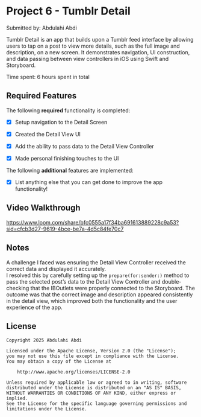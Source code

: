 # Project 6 - Tumblr Detail

Submitted by: Abdulahi Abdi

Tumblr Detail  is an app that builds upon a Tumblr feed interface by allowing users to tap on a post to view more details, such as the full image and description, on a new screen. It demonstrates navigation, UI construction, and data passing between view controllers in iOS using Swift and Storyboard.

Time spent: 6 hours spent in total

## Required Features

The following **required** functionality is completed:

- [X] Setup navigation to the Detail Screen
- [X] Created the Detail View UI
- [X] Add the ability to pass data to the Detail View Controller
- [X] Made personal finishing touches to the UI


The following **additional** features are implemented:

- [X] List anything else that you can get done to improve the app functionality!

## Video Walkthrough

https://www.loom.com/share/bfc0555a17f34ba691613889228c9a53?sid=cfcb3d27-9619-4bce-be7a-4d5c84fe70c7

## Notes

A challenge I faced was ensuring the Detail View Controller received the correct data and displayed it accurately.  
I resolved this by carefully setting up the `prepare(for:sender:)` method to pass the selected post’s data to the Detail View Controller and double-checking that the IBOutlets were properly connected to the Storyboard. The outcome was that the correct image and description appeared consistently in the detail view, which improved both the functionality and the user experience of the app.

## License

    Copyright 2025 Abdulahi Abdi

    Licensed under the Apache License, Version 2.0 (the "License");
    you may not use this file except in compliance with the License.
    You may obtain a copy of the License at

        http://www.apache.org/licenses/LICENSE-2.0

    Unless required by applicable law or agreed to in writing, software
    distributed under the License is distributed on an "AS IS" BASIS,
    WITHOUT WARRANTIES OR CONDITIONS OF ANY KIND, either express or implied.
    See the License for the specific language governing permissions and
    limitations under the License.
